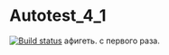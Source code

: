 # Autotest_4_1
[![Build status](https://ci.appveyor.com/api/projects/status/se8baqoyfunw5s6m?svg=true)](https://ci.appveyor.com/project/OPCSenator/autotest-4-1)
афигеть. с первого раза.
